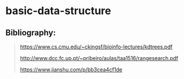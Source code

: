 # basic-data-structure
## Bibliography:
> https://www.cs.cmu.edu/~ckingsf/bioinfo-lectures/kdtrees.pdf
> 
> http://www.dcc.fc.up.pt/~pribeiro/aulas/taa1516/rangesearch.pdf
> 
> https://www.jianshu.com/p/bb3cea4cf1de